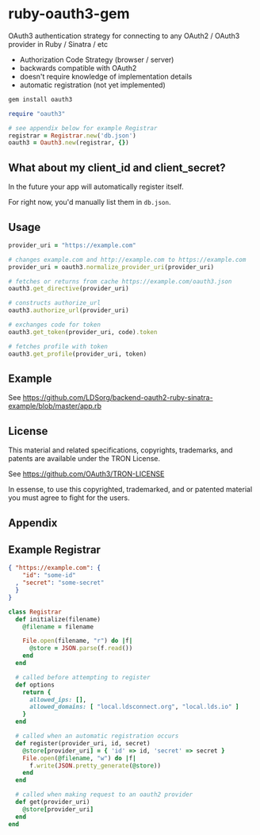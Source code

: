 # ruby-oauth3-gem

OAuth3 authentication strategy for connecting to any OAuth2 / OAuth3 provider in Ruby / Sinatra / etc

* Authorization Code Strategy (browser / server)
* backwards compatible with OAuth2
* doesn't require knowledge of implementation details
* automatic registration (not yet implemented)

```bash
gem install oauth3
```

```ruby
require "oauth3"
```

```ruby
# see appendix below for example Registrar
registrar = Registrar.new('db.json')
oauth3 = Oauth3.new(registrar, {})
```

## What about my client_id and client_secret?

In the future your app will automatically register itself.

For right now, you'd manually list them in `db.json`.

## Usage

```ruby
provider_uri = "https://example.com"

# changes example.com and http://example.com to https://example.com
provider_uri = oauth3.normalize_provider_uri(provider_uri)

# fetches or returns from cache https://example.com/oauth3.json
oauth3.get_directive(provider_uri)

# constructs authorize_url
oauth3.authorize_url(provider_uri)

# exchanges code for token
oauth3.get_token(provider_uri, code).token

# fetches profile with token
oauth3.get_profile(provider_uri, token)
```

## Example

See <https://github.com/LDSorg/backend-oauth2-ruby-sinatra-example/blob/master/app.rb>

## License

This material and related specifications, copyrights, trademarks, and patents are available under the TRON License.

See https://github.com/OAuth3/TRON-LICENSE

In essense, to use this copyrighted, trademarked, and or patented material you must agree to fight for the users.

## Appendix

Example Registrar
----------------

```json
{ "https://example.com": {
    "id": "some-id"
  , "secret": "some-secret"
  }
}
```

```ruby
class Registrar
  def initialize(filename)
    @filename = filename

    File.open(filename, "r") do |f|
      @store = JSON.parse(f.read())
    end
  end

  # called before attempting to register
  def options
    return {
      allowed_ips: [],
      allowed_domains: [ "local.ldsconnect.org", "local.lds.io" ]
    }
  end

  # called when an automatic registration occurs
  def register(provider_uri, id, secret)
    @store[provider_uri] = { 'id' => id, 'secret' => secret }
    File.open(@filename, "w") do |f|
      f.write(JSON.pretty_generate(@store))
    end
  end

  # called when making request to an oauth2 provider
  def get(provider_uri)
    @store[provider_uri]
  end
end
```
